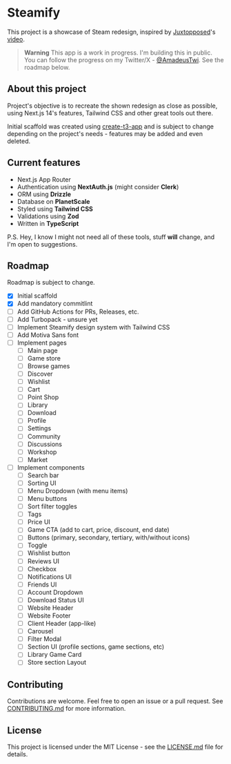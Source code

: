 # Steamify

This project is a showcase of Steam redesign, inspired by [Juxtopposed](https://www.youtube.com/@juxtopposed)'s [video](https://www.youtube.com/watch?v=cDY2p1CTkPo).

> **Warning**
> This app is a work in progress. I'm building this in public. You can follow the progress on my Twitter/X - [@AmadeusTwi](https://twitter.com/AmadeusTwi).
> See the roadmap below.

## About this project

Project's objective is to recreate the shown redesign as close as possible, using Next.js 14's features,  Tailwind CSS and other great tools out there.

Initial scaffold was created using [create-t3-app](https://create.t3.gg/) and is subject to change depending on the project's needs - features may be added and even deleted.

## Current features

- Next.js App Router
- Authentication using **NextAuth.js** (might consider **Clerk**)
- ORM using **Drizzle**
- Database on **PlanetScale**
- Styled using **Tailwind CSS**
- Validations using **Zod**
- Written in **TypeScript**

P.S. Hey, I know I might not need all of these tools, stuff **will** change, and I'm open to suggestions.

## Roadmap

Roadmap is subject to change.

- [x] Initial scaffold
- [x] Add mandatory commitlint
- [ ] Add GitHub Actions for PRs, Releases, etc.
- [ ] Add Turbopack - unsure yet
- [ ] Implement Steamify design system with Tailwind CSS
- [ ] Add Motiva Sans font
- [ ] Implement pages
  - [ ] Main page
  - [ ] Game store
  - [ ] Browse games
  - [ ] Discover
  - [ ] Wishlist
  - [ ] Cart
  - [ ] Point Shop
  - [ ] Library
  - [ ] Download
  - [ ] Profile
  - [ ] Settings
  - [ ] Community
  - [ ] Discussions
  - [ ] Workshop
  - [ ] Market
- [ ] Implement components
  - [ ] Search bar
  - [ ] Sorting UI
  - [ ] Menu Dropdown (with menu items)
  - [ ] Menu buttons
  - [ ] Sort filter toggles
  - [ ] Tags
  - [ ] Price UI
  - [ ] Game CTA (add to cart, price, discount, end date)
  - [ ] Buttons (primary, secondary, tertiary, with/without icons)
  - [ ] Toggle
  - [ ] Wishlist button
  - [ ] Reviews UI
  - [ ] Checkbox
  - [ ] Notifications UI
  - [ ] Friends UI
  - [ ] Account Dropdown
  - [ ] Download Status UI
  - [ ] Website Header
  - [ ] Website Footer
  - [ ] Client Header (app-like)
  - [ ] Carousel
  - [ ] Filter Modal
  - [ ] Section UI (profile sections, game sections, etc)
  - [ ] Library Game Card
  - [ ] Store section Layout

## Contributing

Contributions are welcome. Feel free to open an issue or a pull request. See [CONTRIBUTING.md](CONTRIBUTING.md) for more information.

## License

This project is licensed under the MIT License - see the [LICENSE.md](LICENSE.md) file for details.
